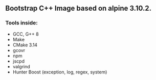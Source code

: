 ## Bootstrap C++ Image based on alpine 3.10.2.

### Tools inside:

* GCC, G++ 8
* Make
* CMake 3.14
* gcovr
* npm
* jscpd
* valgrind
* Hunter Boost (exception, log, regex, system)